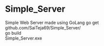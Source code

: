 # Simple_Server
Simple Web Server made using GoLang
go get github.com/SaiTeja69/Simple_Server/ </br>
go build </br>
Simple_Server.exe
